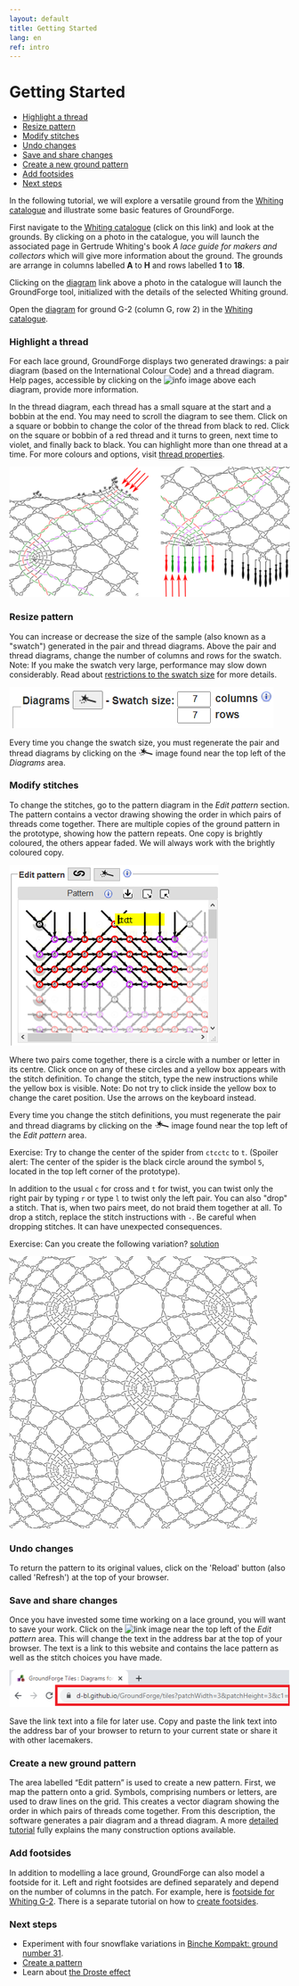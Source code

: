 ```yaml
---
layout: default
title: Getting Started
lang: en
ref: intro
---
```


Getting Started
==========
+ [Highlight a thread](#highlight-a-thread)
+ [Resize pattern](#resize-pattern)
+ [Modify stitches](#modify-stitches)
+ [Undo changes](#undo-changes)
+ [Save and share changes](#save-and-share-changes)
+ [Create a new ground pattern](#create-a-new-ground-pattern)
+ [Add footsides](#add-footsides)
+ [Next steps](#next-steps)
   
In the following tutorial, we will explore a versatile ground from the [Whiting catalogue] and illustrate some basic features of GroundForge. 

First navigate to the [Whiting catalogue] (click on this link) and look at the grounds.  By clicking on a photo in the catalogue, you will launch the associated page in Gertrude Whiting's book *A lace guide for makers and collectors* which will give more information about the ground.  The grounds are arrange in columns labelled __A__ to __H__ and rows labelled __1__ to __18__.
 
Clicking on the [diagram] link above a photo in the catalogue will launch the GroundForge tool, initialized with the details of the selected Whiting ground.

Open the [diagram] for ground G-2 (column G, row 2) in the [Whiting catalogue].

[Whiting catalogue]: /gw-lace-to-gf/

[diagram]: /GroundForge/tiles?whiting=G2_P199&patchWidth=14&patchHeight=13&f1=ctctt&a1=ctcctc&j2=ctc&i2=ctcll&h2=ctctt&g2=ctctt&f2=ctctt&e2=ctctt&d2=ctctt&c2=ctcrrr&b2=ctc&j3=ctcll&i3=ctctt&h3=ctctt&g3=ctcttl&f3=ctc&e3=ctcttr&d3=ctctt&c3=ctctt&b3=ctcrrr&a3=ctc&j4=ctctt&i4=ctctt&h4=ctcttl&g4=ctc&f4=ctc&e4=ctc&d4=ctcttr&c4=ctctt&b4=ctctt&a4=ctcttt&j5=ctctt&i5=ctcttl&h5=ctc&g5=ctc&e5=ctc&d5=ctc&c5=ctcttr&b5=ctctt&a5=ctctt&tile=5----5----,-CDD632AAB,5666632222,5666632222,56666-2222&tileStitch=ctct&shiftColsSW=-5&shiftRowsSW=5&shiftColsSE=5&shiftRowsSE=5

### Highlight a thread
For each lace ground, GroundForge displays two generated drawings: a pair diagram (based on the International Colour Code) and a thread diagram. Help pages, accessible by clicking on the ![info](images/information-icon.png) image above each diagram, provide more information.

In the thread diagram, each thread has a small square at the start and a bobbin at the end. You may need to scroll the diagram to see them. Click on a square or bobbin to change the color of the thread from black to red. Click on the square or bobbin of a red thread  and it turns to green, next time to violet, and finally back to black. You can highlight more than one thread at a time. For more colours and options, visit [thread properties](Thread-Properties).

![](images/G2-toggle-thread.png)

### Resize pattern

You can increase or decrease the size of the sample (also known as a "swatch") generated in the pair and thread diagrams. Above the pair and thread diagrams, change the number of columns and rows for the swatch. Note: If you make the swatch very large, performance may slow down considerably.  Read about [restrictions to the swatch size](Patch-Size) for more details. 

![](images/patch-size.png)

Every time you change the swatch size, you must regenerate the pair and thread diagrams by clicking on the ![wand](../images/wand.png) image found near the top left of the _Diagrams_ area.

### Modify stitches

To change the stitches, go to the pattern diagram in the _Edit pattern_ section. The pattern contains a vector drawing showing the order in which pairs of threads come together. There are multiple copies of the ground pattern in the prototype, showing how the pattern repeats. One copy is brightly coloured, the others appear faded. We will always work with the brightly coloured copy.

![](images/G2-stitch-editor.png)

Where two pairs come together, there is a circle with a number or letter in its centre. Click once on any of these circles and a yellow box appears with the stitch definition. To change the stitch, type the new instructions while the yellow box is visible. Note: Do not try to click inside the yellow box to change the caret position.  Use the arrows on the keyboard instead.  

Every time you change the stitch definitions, you must regenerate the pair and thread diagrams by clicking on the ![wand](../images/wand.png) image found near the top left of the _Edit pattern_ area.

Exercise: Try to change the center of the spider from `ctcctc` to `t`. (Spoiler alert: The center of the spider is the black circle around the symbol `5`, located in the top left corner of the prototype).

In addition to the usual `c` for cross and `t` for twist, you can twist only the right pair by typing `r` or type `l` to twist only the left pair. You can also "drop" a stitch. That is, when two pairs meet, do not braid them together at all. To drop a stitch, replace the stitch instructions with `-`. Be careful when dropping stitches. It can have unexpected consequences.

Exercise: Can you create the following variation? [solution](/GroundForge/tiles?whiting=G2_P199&patchWidth=20&patchHeight=20&f1=-&a1=t&j2=ctc&i2=ctclll&h2=ctctt&g2=ctctt&f2=ctctt&e2=ctctt&d2=ctctt&c2=ctcrrr&b2=ctc&j3=ctclll&i3=ctctt&h3=ctctt&g3=ctcttl&f3=ctc&e3=ctcttr&d3=ctctt&c3=ctctt&b3=ctcrrr&a3=ctc&j4=ctctt&i4=ctctt&h4=ctcttl&g4=ctc&f4=ctc&e4=ctc&d4=ctcttr&c4=ctctt&b4=ctctt&a4=ctcttt&j5=ctctt&i5=ctcttl&h5=ctc&g5=ctc&e5=ctc&d5=ctc&c5=ctcttr&b5=ctctt&a5=ctctt&tile=5----5----,-CDD632AAB,5666632222,5666632222,56666-2222&footsideStitch=ctctt&tileStitch=ctct&headsideStitch=ctctt&shiftColsSW=-5&shiftRowsSW=5&shiftColsSE=5&shiftRowsSE=5)

![](images/G2-modified.png)

### Undo changes

To return the pattern to its original values, click on the 'Reload' button (also called 'Refresh') at the top of your browser.

### Save and share changes

Once you have invested some time working on a lace ground, you will want to save your work. Click on the ![link](../images/link.png) image near the top left of the _Edit pattern_ area. This will change the text in the address bar at the top of your browser. The text is a link to this website and contains the lace pattern as well as the stitch choices you have made.

![](images/save-link.png)

Save the link text into a file for later use. Copy and paste the link text into the address bar of your browser to return to your current state or share it with other lacemakers.

### Create a new ground pattern

The area labelled “Edit pattern” is used to create a new pattern. First, we map the pattern onto a grid. Symbols, comprising numbers or letters, are used to draw lines on the grid. This creates a vector diagram showing the order in which pairs of threads come together. From this description, the software generates a pair diagram and a thread diagram. A more [detailed tutorial](Advanced) fully explains the many construction options available.

### Add footsides

In addition to modelling a lace ground, GroundForge can also model a footside for it. Left and right footsides are defined separately and depend on the number of columns in the patch. For example, here is [footside for Whiting G-2](/GroundForge/tiles?whiting=G2_P199&patchWidth=11&patchHeight=22&r1=ctcrr&q1=ctc&j1=ctctt&e1=ctcctc&c1=ctc&b1=ctcll&s2=ctctt&r2=ctc&q2=ctcll&p2=ctc&n2=ctc&m2=ctclll&l2=ctctt&k2=ctctt&j2=ctctt&i2=ctctt&h2=ctctt&g2=ctcrrr&f2=ctc&d2=ctc&c2=ctcrr&b2=ctc&a2=ctctt&r3=ctcrr&q3=ctc&p3=ctcrr&n3=ctclll&m3=ctctt&l3=ctctt&k3=ctcttl&j3=ctc&i3=ctcttr&h3=ctctt&g3=ctctt&f3=ctcrrr&e3=ctc&d3=ctcll&c3=ctc&b3=ctcll&s4=ctctt&r4=ctc&q4=ctcll&p4=ctctt&n4=ctctt&m4=ctctt&l4=ctcttl&k4=ctc&j4=ctc&i4=ctc&h4=ctcttr&g4=ctctt&f4=ctctt&e4=ctcttt&d4=ctctt&c4=ctcrr&b4=ctc&a4=ctctt&r5=ctcrr&q5=ctc&p5=ctctt&n5=ctctt&m5=ctcttl&l5=ctc&k5=ctc&i5=ctc&h5=ctc&g5=ctcttr&f5=ctctt&e5=ctctt&d5=ctctt&c5=ctc&b5=ctcll&s6=ctctt&r6=ctc&q6=ctcll&c6=ctcrr&b6=ctc&a6=ctctt&s7=ctctt&r7=ctcrr&q7=ctc&p7=ctctt&d7=ctctt&c7=ctc&b7=ctcll&a7=ctctt&r8=ctc&q8=ctcll&p8=ctcll&d8=ctcrr&c8=ctcrr&b8=ctc&s9=ctctt&r9=ctcrr&q9=ctc&p9=rr&d9=ll&c9=ctc&b9=ctcll&a9=ctctt&r10=ctc&q10=ctcll&p10=ctcrr&d10=ctcll&c10=ctcrr&b10=ctc&footside=X14-,4886,-111,B883,X111,488-,1115,X786,1114,X786&tile=5----5----,-CDD632AAB,5666632222,5666632222,56666-2222&headside=-78X,2117,888-,311C,888X,-117,5888,214X,7888,214X&footsideStitch=ctc&tileStitch=ctctt&headsideStitch=ctctt&shiftColsSW=-5&shiftRowsSW=5&shiftColsSE=5&shiftRowsSE=5).
There is a separate tutorial on how to [create footsides](Advanced#foot-sides).

### Next steps

<a name="BK-31"></a>
* Experiment with four snowflake variations in [Binche Kompakt: ground number 31](Binche).
* [Create a pattern](Advanced)
* Learn about [the Droste effect](Droste-effect)
